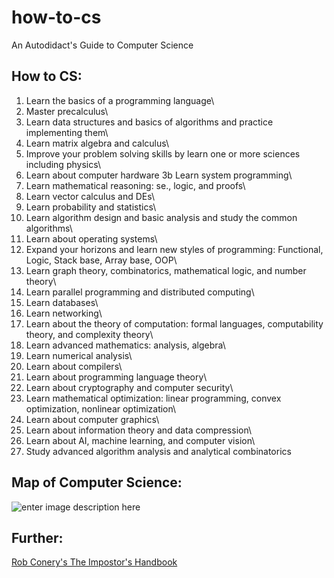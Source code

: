 # how-to-cs
An Autodidact's Guide to Computer Science

## How to CS:

1. Learn the basics of a programming language\
2. Master precalculus\
 3. Learn data structures and basics of algorithms and practice implementing them\
 4.  Learn matrix algebra and calculus\
 5. Improve your problem solving skills by learn one or more sciences including physics\
 6.  Learn about computer hardware 3b Learn system programming\
 7.  Learn mathematical reasoning: se., logic, and proofs\
 8.  Learn vector calculus and DEs\
 9.  Learn probability and statistics\
 10. Learn algorithm design and basic analysis and study the common algorithms\
 11.  Learn about operating systems\
 12.  Expand your horizons and learn new styles of programming: Functional, Logic, Stack base, Array base, OOP\
 13.  Learn graph theory, combinatorics, mathematical logic, and number theory\
 14. Learn parallel programming and distributed computing\
 15.  Learn databases\
 16.  Learn networking\
 17.  Learn about the theory of computation: formal languages, computability theory, and complexity theory\
 18.  Learn advanced mathematics: analysis, algebra\
 19.  Learn numerical analysis\
 20. Learn about compilers\
 21. Learn about programming language theory\
 22. Learn about cryptography and computer security\
 23.  Learn mathematical optimization: linear programming, convex optimization, nonlinear optimization\
 24.  Learn about computer graphics\
 25.  Learn about information theory and data compression\
 26. Learn about AI, machine learning, and computer vision\
 27. Study advanced algorithm analysis and analytical combinatorics

## Map of Computer Science:
![enter image description here](https://iibawards-prod.s3.amazonaws.com/projects/images/000/002/333/large.png?1505504208)

## Further:
[Rob Conery's The Impostor's Handbook](https://bigmachine.io/products/the-imposters-handbook/)
